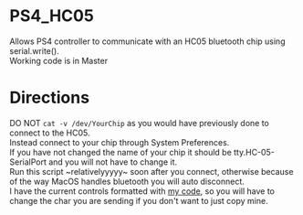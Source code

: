 # PS4_HC05
Allows PS4 controller to communicate with an HC05 bluetooth chip using serial.write().<br />
Working code is in Master

# Directions
DO NOT ```cat -v /dev/YourChip``` as you would have previously done to connect to the HC05. <br />
Instead connect to your chip through System Preferences. <br />
If you have not changed the name of your chip it should be tty.HC-05-SerialPort and you will not have to change it. <br />
Run this script ~relativelyyyyy~ soon after you connect, otherwise because of the way MacOS handles bluetooth you will auto disconnect.<br />
I have the current controls formatted with [my code](https://github.com/kevinMaynard20/WCRL_2021), so you will have to change the char you are sending if you don't want to just copy mine. 
